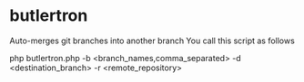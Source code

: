 butlertron
==========

Auto-merges git branches into another branch
You call this script as follows

php butlertron.php -b <branch_names,comma_separated> -d <destination_branch> -r <remote_repository>
